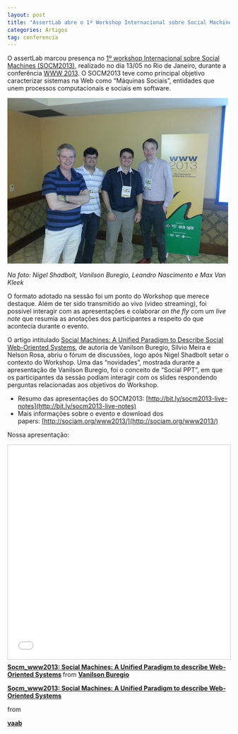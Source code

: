 ```yaml
---
layout: post
title: "AssertLab abre o 1º Workshop Internacional sobre Social Machines"
categories: Artigos
tag: conferencia
---
```


O assertLab marcou presença no [1º workshop Internacional sobre Social Machines (SOCM2013)](http://sociam.org/www2013/), realizado no dia 13/05 no Rio de Janeiro, durante a conferência [WWW 2013](http://www2013.org/). O SOCM2013 teve como principal objetivo caracterizar sistemas na Web como “Máquinas Sociais”, entidades que unem processos computacionais e sociais em software.

![](https://github.com/assertlab/assertlab.github.io/blob/master/_posts/2013-06-04-assertlab-abre-o-1o-workshop-internacional-sobre/foto1.jpg?raw=true)

_Na foto: Nigel Shadbolt, Vanilson Buregio, Leandro Nascimento e Max Van Kleek_

O formato adotado na sessão foi um ponto do Workshop que merece destaque. Além de ter sido transmitido ao vivo (video streaming), foi possível interagir com as apresentações e colaborar _on the fly_ com um _live note_ que resumia as anotações dos participantes a respeito do que acontecia durante o evento.

O artigo intitulado&nbsp;[Social Machines: A Unified Paradigm to Describe Social Web-Oriented Systems](http://vanilson.com/2013/04/07/social-machines-one-paradigm-different-visions/), de autoria de Vanilson Buregio, Silvio Meira e Nelson Rosa, abriu o fórum de discussões, logo após Nigel Shadbolt setar o contexto do Workshop. Uma das “novidades”, mostrada durante a apresentação de Vanilson Buregio, foi o conceito de “Social PPT”, em que os participantes da sessão podiam interagir com os slides respondendo perguntas relacionadas aos objetivos do Workshop.

*   Resumo das apresentações do SOCM2013:&nbsp;[http://bit.ly/socm2013-live-notes](http://bit.ly/socm2013-live-notes)
*   Mais informações sobre o evento e download dos papers:&nbsp;[http://sociam.org/www2013/](http://sociam.org/www2013/)

Nossa apresentação:

<iframe src="//www.slideshare.net/slideshow/embed_code/key/z4C113esL8Eonm" width="595" height="485" frameborder="0" marginwidth="0" marginheight="0" scrolling="no" style="border:1px solid #CCC; border-width:1px; margin-bottom:5px; max-width: 100%;" allowfullscreen> </iframe> <div style="margin-bottom:5px"> <strong> <a href="//www.slideshare.net/vaab/socm-www2013-vanilsonburegio" title="Socm_www2013: Social Machines: A Unified Paradigm to describe Web-Oriented Systems" target="_blank">Socm_www2013: Social Machines: A Unified Paradigm to describe Web-Oriented Systems</a> </strong> from <strong><a href="https://www.slideshare.net/vaab" target="_blank">Vanilson Buregio</a></strong> </div>

**[Socm_www2013: Social Machines: A Unified Paradigm to describe Web-Oriented Systems](http://www.slideshare.net/vaab/socm-www2013-vanilsonburegio "Socm_www2013: Social Machines: A Unified Paradigm to describe Web-Oriented Systems")**

from

**[vaab](http://www.slideshare.net/vaab)**